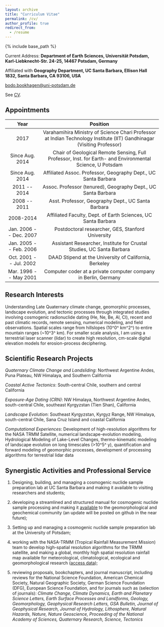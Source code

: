 ```yaml
---
layout: archive
title: "Curriculum Vitae"
permalink: /cv/
author_profile: true
redirect_from:
  - /resume
---
```


{% include base_path %}

Current Address: **Department of Earth Sciences, Universität Potsdam,
Karl-Liebknecht-Str. 24-25, 14467 Potsdam, Germany**

Affiliated with **Geography Department, UC Santa Barbara, Ellison Hall
1832, Santa Barbara, CA 93106, USA**

[bodo.bookhagen@uni-potsdam.de](emailto:bodo.bookhagen@uni-potsdam.de)

See [CV](http://bodobookhagen.github.io/pdf/bookhagen_CV.pdf).

## Appointments

| Year | Position |
|:----:|:--------:|
| 2017 | Varahamihira Ministry of Science Chari Professor at Indian Technology Institute (IIT) Gandhinagar (Visiting Professor) |
| Since Aug. 2014 | Chair of Geological Remote Sensing, Full Professor, Inst. for Earth- and Environmental Science, U Potsdam |
| Since Aug. 2014 | Affiliated Assoc. Professor, Geography Dept., UC Santa Barbara |
| 2011 -- 2014 | Assoc. Professor (tenured), Geography Dept., UC Santa Barbara |
| 2008 -- 2011 | Asst. Professor, Geography Dept., UC Santa Barbara |
| 2008-2014 | Affiliated Faculty, Dept. of Earth Sciences, UC Santa Barbara |
| Jan. 2006 -- Dec. 2007 | Postdoctoral researcher, GES, Stanford University |
| Jan. 2005 -- Feb. 2006 | Assistant Researcher, Institute for Crustal Studies, UC Santa Barbara |
| Oct. 2001 -- Jul. 2002 | DAAD Stipend at the University of California, Berkeley |
| Mar. 1996 -- May 2001 | Computer coder at a private computer company in Berlin, Germany |


## Research Interests

Understanding Late Quaternary climate change, geomorphic processes,
landscape evolution, and tectonic processes through integrated studies
involving cosmogenic radionuclide dating (He, Ne, Be, Al, Cl), recent
and past climatic records, remote sensing, numerical modeling, and field
observations. Spatial scales range from hillslopes (10^0^ km^2^) to
entire mountain ranges (\~10^3^ km). For smaller scale analysis, I am
using a terrestrial laser scanner (lidar) to create high resolution,
cm-scale digital elevation models for erosion-process
deciphering.

## Scientific Research Projects

*Quaternary Climate Change and Landsliding*: Northwest Argentine Andes,
Puna Plateau, NW Himalaya, and Southern California

*Coastal Active Tectonics*: South-central Chile, southern and central
California

*Exposure-Age Dating (CRN)*: NW Himalaya, Northwest Argentine Andes,
south-central Chile, southeast Kyrgyzstan (Tien Shan), California

*Landscape Evolution*: Southeast Kyrgyzstan, Kyrgyz Range, NW Himalaya,
south-central Chile, Sana Cruz Island and coastal California

*Computational Experiences*: Development of high-resolution algorithms
for the NASA TRMM Satellite, numerical landscape-evolution modeling,
Hydrological Modeling of Lake-Level Changes, thermo-kinematic modeling
of landscape evolution on long timescales (\>10^5^ y), quantification
and forward modeling of geomorphic processes, development of processing
algorithms for terrestrial lidar data

## Synergistic Activities and Professional Service

1. Designing, building, and managing a cosmogenic nuclide sample
preparation lab at UC Santa Barbara and
making it available to visiting researchers and students;

2. developing a streamlined and structured manual for cosmogenic nuclide sample
processing and making it [available](http://www.geog.ucsb.edu/~bodo/pdf/bookhagen_chemSeparation_UCSB.pdf) to the geomorphological and geochemical
community (an update will be posted on github in the near future);

3. Setting up and managing a cosmogenic nuclide sample preparation lab
at the University of Potsdam; 

4. working with the NASA-TRMM (Tropical
Rainfall Measurement Mission) team to develop high-spatial resolution
algorithms for the TRMM satellite, and making a global, monthly high
spatial resolution rainfall map available for meteorological,
climatological, ecological and geomorphological research ([access data](http://www.geog.ucsb.edu/~bodo/TRMM));

5. reviewing proposals, bookchapters, and journal manuscript, including
reviews for the National Science Foundation, American Chemical Society,
Natural Geographic Society, German Science Foundation (DFG), European
Science Foundation, and for journals such as (selection of journals):
*Climate Change, Climate Dynamics, Earth and Planetary Science Letters,
Earth Surface Processes and Landforms, Geology, Geomorphology,
Geophysical Research Letters, GSA Bulletin, Journal of Geophysical
Research, Journal of Hydrology, Lithosphere, Natural Hazards, Nature,
Nature Geoscience, Proceeding of the National Academy of Sciences,
Quaternary Research, Science, Tectonics*
